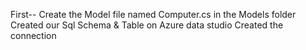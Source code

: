First--
Create the Model file named Computer.cs in the Models folder
Created our Sql Schema & Table on Azure data studio
Created the connection
